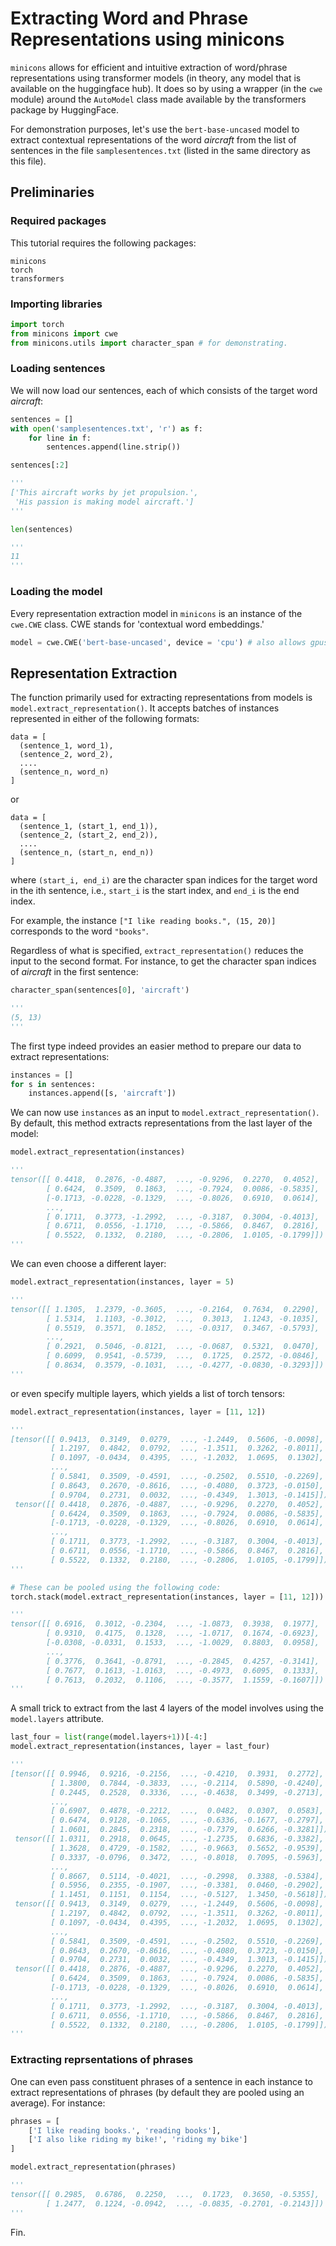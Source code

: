 # Extracting Word and Phrase Representations using minicons

`minicons` allows for efficient and intuitive extraction of word/phrase representations using transformer models (in theory, any model that is available on the huggingface hub).
It does so by using a wrapper (in the `cwe` module) around the `AutoModel` class made available by the transformers package by HuggingFace.

For demonstration purposes, let's use the `bert-base-uncased` model to extract contextual representations of the word *aircraft* from the list of sentences in the file `samplesentences.txt` (listed in the same directory as this file).

## Preliminaries

### Required packages
This tutorial requires the following packages:

```
minicons
torch
transformers
```

### Importing libraries

```py
import torch
from minicons import cwe 
from minicons.utils import character_span # for demonstrating.
```

### Loading sentences
We will now load our sentences, each of which consists of the target word *aircraft*:
```py
sentences = []
with open('samplesentences.txt', 'r') as f:
    for line in f:
        sentences.append(line.strip())

sentences[:2]

'''
['This aircraft works by jet propulsion.',
 'His passion is making model aircraft.']
'''

len(sentences)

'''
11
'''
```

### Loading the model
Every representation extraction model in `minicons` is an instance of the `cwe.CWE` class. CWE stands for 'contextual word embeddings.'

```py
model = cwe.CWE('bert-base-uncased', device = 'cpu') # also allows gpus, use 'cuda:[NUMBER]' to do so.
```

## Representation Extraction
The function primarily used for extracting representations from models is `model.extract_representation()`. It accepts batches of instances represented in either of the following formats:

```
data = [
  (sentence_1, word_1),
  (sentence_2, word_2),
  ....
  (sentence_n, word_n)
]
```
or

```
data = [
  (sentence_1, (start_1, end_1)),
  (sentence_2, (start_2, end_2)),
  ....
  (sentence_n, (start_n, end_n))
]
```
where `(start_i, end_i)` are the character span indices for the target word in the ith sentence, i.e., `start_i` is the start index, and `end_i` is the end index.

For example, the instance `["I like reading books.", (15, 20)]` corresponds to the word `"books"`.

Regardless of what is specified, `extract_representation()` reduces the input to the second format. For instance, to get the character span indices of *aircraft* in the first sentence:

```py
character_span(sentences[0], 'aircraft')

'''
(5, 13)
'''
```

The first type indeed provides an easier method to prepare our data to extract representations:

```py
instances = []
for s in sentences:
    instances.append([s, 'aircraft'])
```

We can now use `instances` as an input to `model.extract_representation()`. By default, this method extracts representations from the last layer of the model:

```py
model.extract_representation(instances)

'''
tensor([[ 0.4418,  0.2876, -0.4887,  ..., -0.9296,  0.2270,  0.4052],
        [ 0.6424,  0.3509,  0.1863,  ..., -0.7924,  0.0086, -0.5835],
        [-0.1713, -0.0228, -0.1329,  ..., -0.8026,  0.6910,  0.0614],
        ...,
        [ 0.1711,  0.3773, -1.2992,  ..., -0.3187,  0.3004, -0.4013],
        [ 0.6711,  0.0556, -1.1710,  ..., -0.5866,  0.8467,  0.2816],
        [ 0.5522,  0.1332,  0.2180,  ..., -0.2806,  1.0105, -0.1799]])
'''
```
We can even choose a different layer:

```py
model.extract_representation(instances, layer = 5)

'''
tensor([[ 1.1305,  1.2379, -0.3605,  ..., -0.2164,  0.7634,  0.2290],
        [ 1.5314,  1.1103, -0.3012,  ...,  0.3013,  1.1243, -0.1035],
        [ 0.5519,  0.3571,  0.1852,  ..., -0.0317,  0.3467, -0.5793],
        ...,
        [ 0.2921,  0.5046, -0.8121,  ..., -0.0687,  0.5321,  0.0470],
        [ 0.6099,  0.9541, -0.5739,  ...,  0.1725,  0.2572, -0.0846],
        [ 0.8634,  0.3579, -0.1031,  ..., -0.4277, -0.0830, -0.3293]])
'''
```

or even specify multiple layers, which yields a list of torch tensors:

```py
model.extract_representation(instances, layer = [11, 12])

'''
[tensor([[ 0.9413,  0.3149,  0.0279,  ..., -1.2449,  0.5606, -0.0098],
         [ 1.2197,  0.4842,  0.0792,  ..., -1.3511,  0.3262, -0.8011],
         [ 0.1097, -0.0434,  0.4395,  ..., -1.2032,  1.0695,  0.1302],
         ...,
         [ 0.5841,  0.3509, -0.4591,  ..., -0.2502,  0.5510, -0.2269],
         [ 0.8643,  0.2670, -0.8616,  ..., -0.4080,  0.3723, -0.0150],
         [ 0.9704,  0.2731,  0.0032,  ..., -0.4349,  1.3013, -0.1415]]),
 tensor([[ 0.4418,  0.2876, -0.4887,  ..., -0.9296,  0.2270,  0.4052],
         [ 0.6424,  0.3509,  0.1863,  ..., -0.7924,  0.0086, -0.5835],
         [-0.1713, -0.0228, -0.1329,  ..., -0.8026,  0.6910,  0.0614],
         ...,
         [ 0.1711,  0.3773, -1.2992,  ..., -0.3187,  0.3004, -0.4013],
         [ 0.6711,  0.0556, -1.1710,  ..., -0.5866,  0.8467,  0.2816],
         [ 0.5522,  0.1332,  0.2180,  ..., -0.2806,  1.0105, -0.1799]])]
'''

# These can be pooled using the following code:
torch.stack(model.extract_representation(instances, layer = [11, 12])).mean(0)

'''
tensor([[ 0.6916,  0.3012, -0.2304,  ..., -1.0873,  0.3938,  0.1977],
        [ 0.9310,  0.4175,  0.1328,  ..., -1.0717,  0.1674, -0.6923],
        [-0.0308, -0.0331,  0.1533,  ..., -1.0029,  0.8803,  0.0958],
        ...,
        [ 0.3776,  0.3641, -0.8791,  ..., -0.2845,  0.4257, -0.3141],
        [ 0.7677,  0.1613, -1.0163,  ..., -0.4973,  0.6095,  0.1333],
        [ 0.7613,  0.2032,  0.1106,  ..., -0.3577,  1.1559, -0.1607]])
'''
```

A small trick to extract from the last 4 layers of the model involves using the `model.layers` attribute.

```py
last_four = list(range(model.layers+1))[-4:]
model.extract_representation(instances, layer = last_four)

'''
[tensor([[ 0.9946,  0.9216, -0.2156,  ..., -0.4210,  0.3931,  0.2772],
         [ 1.3800,  0.7844, -0.3833,  ..., -0.2114,  0.5890, -0.4240],
         [ 0.2445,  0.2528,  0.3336,  ..., -0.4638,  0.3499, -0.2713],
         ...,
         [ 0.6907,  0.4878, -0.2212,  ...,  0.0482,  0.0307,  0.0583],
         [ 0.6474,  0.9128, -0.1065,  ..., -0.6336, -0.1677, -0.2797],
         [ 1.0601,  0.2845,  0.2318,  ..., -0.7379,  0.6266, -0.3281]]),
 tensor([[ 1.0311,  0.2918,  0.0645,  ..., -1.2735,  0.6836, -0.3382],
         [ 1.3628,  0.4729, -0.1582,  ..., -0.9663,  0.5652, -0.9539],
         [ 0.3337, -0.0796,  0.3472,  ..., -0.8018,  0.7095, -0.5963],
         ...,
         [ 0.8667,  0.5114, -0.4021,  ..., -0.2998,  0.3388, -0.5384],
         [ 0.5956,  0.2355, -0.1907,  ..., -0.3381,  0.0460, -0.2902],
         [ 1.1451,  0.1151,  0.1154,  ..., -0.5127,  1.3450, -0.5618]]),
 tensor([[ 0.9413,  0.3149,  0.0279,  ..., -1.2449,  0.5606, -0.0098],
         [ 1.2197,  0.4842,  0.0792,  ..., -1.3511,  0.3262, -0.8011],
         [ 0.1097, -0.0434,  0.4395,  ..., -1.2032,  1.0695,  0.1302],
         ...,
         [ 0.5841,  0.3509, -0.4591,  ..., -0.2502,  0.5510, -0.2269],
         [ 0.8643,  0.2670, -0.8616,  ..., -0.4080,  0.3723, -0.0150],
         [ 0.9704,  0.2731,  0.0032,  ..., -0.4349,  1.3013, -0.1415]]),
 tensor([[ 0.4418,  0.2876, -0.4887,  ..., -0.9296,  0.2270,  0.4052],
         [ 0.6424,  0.3509,  0.1863,  ..., -0.7924,  0.0086, -0.5835],
         [-0.1713, -0.0228, -0.1329,  ..., -0.8026,  0.6910,  0.0614],
         ...,
         [ 0.1711,  0.3773, -1.2992,  ..., -0.3187,  0.3004, -0.4013],
         [ 0.6711,  0.0556, -1.1710,  ..., -0.5866,  0.8467,  0.2816],
         [ 0.5522,  0.1332,  0.2180,  ..., -0.2806,  1.0105, -0.1799]])]
'''
```

### Extracting reprsentations of phrases

One can even pass constituent phrases of a sentence in each instance to extract representations of phrases (by default they are pooled using an average). For instance:

```py
phrases = [
    ['I like reading books.', 'reading books'], 
    ['I also like riding my bike!', 'riding my bike']
]

model.extract_representation(phrases)

'''
tensor([[ 0.2985,  0.6786,  0.2250,  ...,  0.1723,  0.3650, -0.5355],
        [ 1.2477,  0.1224, -0.0942,  ..., -0.0835, -0.2701, -0.2143]])
'''
```

Fin.
